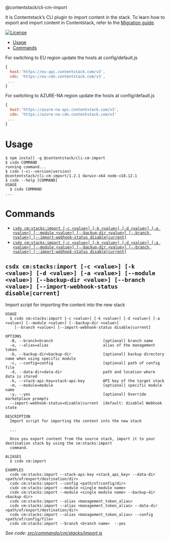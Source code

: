@contentstack/cli-cm-import

It is Contentstack’s CLI plugin to import content in the stack. To learn how to export and import content in Contentstack, refer to the [Migration guide](https://www.contentstack.com/docs/developers/cli/migration/).

[![License](https://img.shields.io/npm/l/@contentstack/cli)](https://github.com/contentstack/cli/blob/main/LICENSE)

<!-- toc -->
* [Usage](#usage)
* [Commands](#commands)
<!-- tocstop -->

For switching to EU region update the hosts at config/default.js

```js
{
  host:'https://eu-api.contentstack.com/v3',
  cdn: 'https://eu-cdn.contentstack.com/v3',
 ...
}
```

For switching to AZURE-NA region update the hosts at config/default.js

```js
{
  host:'https://azure-na-api.contentstack.com/v3',
  cdn: 'https://azure-na-cdn.contentstack.com/v3'
 ...
}
```

# Usage

<!-- usage -->
```sh-session
$ npm install -g @contentstack/cli-cm-import
$ csdx COMMAND
running command...
$ csdx (-v|--version|version)
@contentstack/cli-cm-import/1.2.1 darwin-x64 node-v18.12.1
$ csdx --help [COMMAND]
USAGE
  $ csdx COMMAND
...
```
<!-- usagestop -->

# Commands

<!-- commands -->
* [`csdx cm:stacks:import [-c <value>] [-k <value>] [-d <value>] [-a <value>] [--module <value>] [--backup-dir <value>] [--branch <value>] [--import-webhook-status disable|current]`](#csdx-cmstacksimport--c-value--k-value--d-value--a-value---module-value---backup-dir-value---branch-value---import-webhook-status-disablecurrent)
* [`csdx cm:stacks:import [-c <value>] [-k <value>] [-d <value>] [-a <value>] [--module <value>] [--backup-dir <value>] [--branch <value>] [--import-webhook-status disable|current]`](#csdx-cmstacksimport--c-value--k-value--d-value--a-value---module-value---backup-dir-value---branch-value---import-webhook-status-disablecurrent-1)

## `csdx cm:stacks:import [-c <value>] [-k <value>] [-d <value>] [-a <value>] [--module <value>] [--backup-dir <value>] [--branch <value>] [--import-webhook-status disable|current]`

Import script for importing the content into the new stack

```
USAGE
  $ csdx cm:stacks:import [-c <value>] [-k <value>] [-d <value>] [-a <value>] [--module <value>] [--backup-dir <value>]
    [--branch <value>] [--import-webhook-status disable|current]

OPTIONS
  -B, --branch=branch                      [optional] branch name
  -a, --alias=alias                        alias of the management token
  -b, --backup-dir=backup-dir              [optional] backup directory name when using specific module
  -c, --config=config                      [optional] path of config file
  -d, --data-dir=data-dir                  path and location where data is stored
  -k, --stack-api-key=stack-api-key        API key of the target stack
  -m, --module=module                      [optional] specific module name
  -y, --yes                                [optional] Override marketplace prompts
  --import-webhook-status=disable|current  [default: disable] Webhook state

DESCRIPTION
  Import script for importing the content into the new stack

  ...

  Once you export content from the source stack, import it to your destination stack by using the cm:stacks:import
  command.

ALIASES
  $ csdx cm:import

EXAMPLES
  csdx cm:stacks:import --stack-api-key <stack_api_key> --data-dir <path/of/export/destination/dir>
  csdx cm:stacks:import --config <path/of/config/dir>
  csdx cm:stacks:import --module <single module name>
  csdx cm:stacks:import --module <single module name> --backup-dir <backup dir>
  csdx cm:stacks:import --alias <management_token_alias>
  csdx cm:stacks:import --alias <management_token_alias> --data-dir <path/of/export/destination/dir>
  csdx cm:stacks:import --alias <management_token_alias> --config <path/of/config/file>
  csdx cm:stacks:import --branch <branch name>  --yes
```

_See code: [src/commands/cm/stacks/import.js](https://github.com/contentstack/cli/blob/main/packages/contentstack-import/src/commands/cm/stacks/import.js)_
<!-- commandsstop -->
